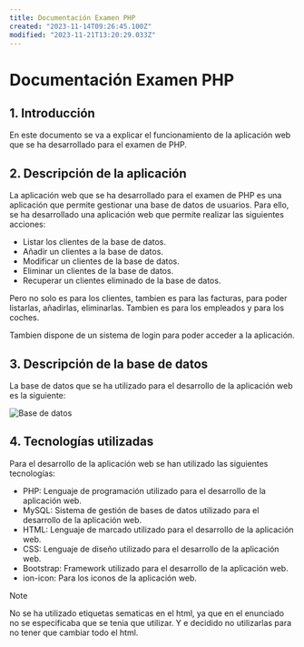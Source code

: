 ```yaml
---
title: Documentación Examen PHP
created: "2023-11-14T09:26:45.100Z"
modified: "2023-11-21T13:20:29.033Z"
---
```


# Documentación Examen PHP

[//]: # "version: 1.0"
[//]: # "author: Manuel Ibáñez"
[//]: # "date: 2024-01-22"

## 1. Introducción

En este documento se va a explicar el funcionamiento de la aplicación web que se ha desarrollado para el examen de PHP.

## 2. Descripción de la aplicación

La aplicación web que se ha desarrollado para el examen de PHP es una aplicación que permite gestionar una base de datos de usuarios. Para ello, se ha desarrollado una aplicación web que permite realizar las siguientes acciones:

- Listar los clientes de la base de datos.
- Añadir un clientes a la base de datos.
- Modificar un clientes de la base de datos.
- Eliminar un clientes de la base de datos.
- Recuperar un clientes eliminado de la base de datos.

Pero no solo es para los clientes, tambien es para las facturas, para poder listarlas, añadirlas, eliminarlas. Tambien es para los empleados y para los coches.

Tambien dispone de un sistema de login para poder acceder a la aplicación.

## 3. Descripción de la base de datos

La base de datos que se ha utilizado para el desarrollo de la aplicación web es la siguiente:

![Base de datos](assets/BBDD.jpeg)

## 4. Tecnologías utilizadas

Para el desarrollo de la aplicación web se han utilizado las siguientes tecnologías:

- PHP: Lenguaje de programación utilizado para el desarrollo de la aplicación web.
- MySQL: Sistema de gestión de bases de datos utilizado para el desarrollo de la aplicación web.
- HTML: Lenguaje de marcado utilizado para el desarrollo de la aplicación web.
- CSS: Lenguaje de diseño utilizado para el desarrollo de la aplicación web.
- Bootstrap: Framework utilizado para el desarrollo de la aplicación web.
- ion-icon: Para los iconos de la aplicación web.

> [!NOTE]
> No se ha utilizado etiquetas sematicas en el html, ya que en el enunciado no se especificaba que se tenia que utilizar. Y e decidido no utilizarlas para no tener que cambiar todo el html.
